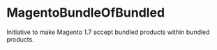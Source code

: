 MagentoBundleOfBundled
======================

Initiative to make Magento 1.7 accept bundled products within bundled products.
